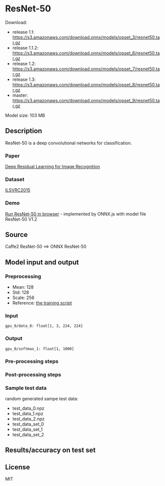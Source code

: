 # ResNet-50

Download:
- release 1.1: https://s3.amazonaws.com/download.onnx/models/opset_3/resnet50.tar.gz
- release 1.1.2: https://s3.amazonaws.com/download.onnx/models/opset_6/resnet50.tar.gz
- release 1.2: https://s3.amazonaws.com/download.onnx/models/opset_7/resnet50.tar.gz
- release 1.3: https://s3.amazonaws.com/download.onnx/models/opset_8/resnet50.tar.gz
- master: https://s3.amazonaws.com/download.onnx/models/opset_9/resnet50.tar.gz

Model size: 103 MB

## Description
ResNet-50 is a deep convolutional networks for classification.

### Paper
[Deep Residual Learning for Image Recognition](https://arxiv.org/abs/1512.03385)

### Dataset
[ILSVRC2015](http://www.image-net.org/challenges/LSVRC/2015/)

### Demo
[Run ResNet-50 in browser](https://microsoft.github.io/onnxjs-demo/#/resnet50) - implemented by ONNX.js with model file ResNet-50 V1.2

## Source
Caffe2 ResNet-50 ==> ONNX ResNet-50

## Model input and output
### Preprocessing
* Mean: 128
* Std: 128
* Scale: 256
* Reference: [the training script](https://github.com/pytorch/pytorch/blob/master/caffe2/python/examples/resnet50_trainer.py#L61)
### Input
```
gpu_0/data_0: float[1, 3, 224, 224]
```
### Output
```
gpu_0/softmax_1: float[1, 1000]
```
### Pre-processing steps
### Post-processing steps
### Sample test data
random generated sampe test data:
- test_data_0.npz
- test_data_1.npz
- test_data_2.npz
- test_data_set_0
- test_data_set_1
- test_data_set_2

## Results/accuracy on test set

## License
MIT
